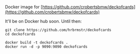 Docker image for [https://github.com/crobertsbmw/deckofcards](https://github.com/crobertsbmw/deckofcards)

It'll be on Docker hub soon. Until then:

    git clone https://github.com/hrbrmstr/deckofcards
    cd deckofcards

    docker build -t deckofcards .
    docker run -d -p 9090:9090 deckofcards